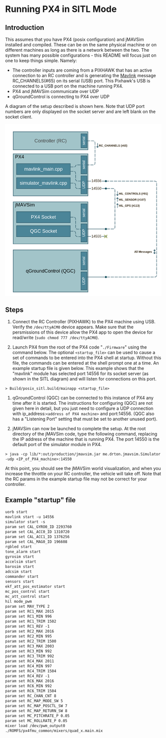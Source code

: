 Running PX4 in SITL Mode
==========================

Introduction
--------------------------
This assumes that you have PX4 (posix configuration) and jMAVSim installed and compiled.  These can be on the same physical machine or on different machines as long as there is a network between the two.  The system has many possible configurations - this README will focus just on one to keep things simple.  Namely:

- The controller inputs are coming from a PIXHAWK that has an active connection to an RC controller and is generating the [Mavlink](https://pixhawk.ethz.ch/mavlink/) message RC_CHANNELS(#65) on its serial (USB) port.  This Pixhawk's USB is connected to a USB port on the machine running PX4.
- PX4 and jMAVSim communicate over UDP
- qGroundControl is connecting to PX4 over UDP

A diagram of the setup described is shown here.  Note that UDP port numbers are only displayed on the socket server and are left blank on the socket client. 

![SITL Diagram](SITL_Diagram.png "SITL Diagram")  

Steps
---------------------------

1. Connect the RC Controller (PIXHAWK) to the PX4 machine using USB.  Verify the `/dev/ttyACM0` device appears.  Make sure that the persmissions of this device allow the PX4 app to open the device for read/write (`sudo chmod 777 /dev/ttyACM0`).

1. Launch PX4 from the root of the PX4 code "`./Firmware`" using the command below.  The optional `<startup_file>` can be used to cause a set of commands to be entered into the PX4 shell at startup.  Without this file, the commands can be entered at the shell prompt one at a time.  An example startup file is given below.  This example shows that the "mavlink" module has selected port 14556 for its socket server (as shown in the SITL diagram) and will listen for connections on this port.
```
> Build/posix_sitl.build/mainapp <startup_file> 
```

1. qGroundControl (QGC) can be connected to this instance of PX4 any time after it is started.  The instructions for configuring (QGC) are not given here in detail, but you just need to configure a UDP connection with ip_address:`<address of PX4 machine>` and port:14556.  (QGC also has a "Listening Port" setting that must be set to another unused port).

1. jMAVSim can now be launched to complete the setup.  At the root directory of the jMAVSim code, type the following command, replacing the IP address of the machine that is running PX4.  The port 14550 is the default port of the simulator module in PX4.
```
> java -cp lib/*:out/production/jmavsim.jar me.drton.jmavsim.Simulator -udp <IP_of_PX4_machine>:14550
```

At this point, you should see the jMAVSim world visualization, and when you increase the throttle on your RC controller, the vehicle will take off.  Note that the RC params in the example startup file may not be correct for your controller.

Example "startup" file
---------------------

```
uorb start
mavlink start -u 14556
simulator start -s
param set CAL_GYRO0_ID 2293760
param set CAL_ACC0_ID 1310720
param set CAL_ACC1_ID 1376256
param set CAL_MAG0_ID 196608
rgbled start
tone_alarm start
gyrosim start
accelsim start
barosim start
adcsim start
commander start
sensors start
ekf_att_pos_estimator start
mc_pos_control start
mc_att_control start
hil mode_pwm
param set MAV_TYPE 2
param set RC1_MAX 2015
param set RC1_MIN 996
param set RC1_TRIM 1502
param set RC1_REV -1
param set RC2_MAX 2016 
param set RC2_MIN 995
param set RC2_TRIM 1500
param set RC3_MAX 2003
param set RC3_MIN 992
param set RC3_TRIM 992
param set RC4_MAX 2011
param set RC4_MIN 997
param set RC4_TRIM 1504
param set RC4_REV -1
param set RC6_MAX 2016
param set RC6_MIN 992
param set RC6_TRIM 1504
param set RC_CHAN_CNT 8
param set RC_MAP_MODE_SW 5
param set RC_MAP_POSCTL_SW 7
param set RC_MAP_RETURN_SW 8
param set MC_PITCHRATE_P 0.05
param set MC_ROLLRATE_P 0.05
mixer load /dev/pwm_output0 ./ROMFS/px4fmu_common/mixers/quad_x.main.mix
```
